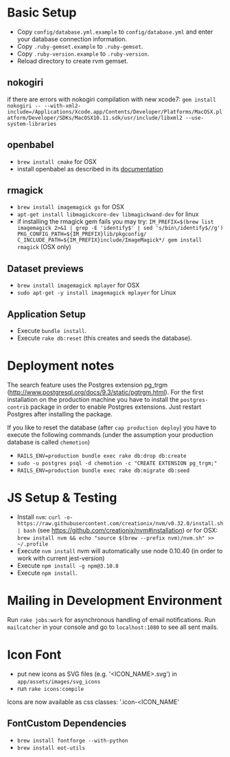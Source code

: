 # Basic Setup
* Copy `config/database.yml.example` to `config/database.yml` and enter your database connection information.
* Copy `.ruby-gemset.example` to `.ruby-gemset`.
* Copy `.ruby-version.example` to `.ruby-version`.
* Reload directory to create rvm gemset.

## nokogiri
if there are errors with nokogiri compilation with new xcode7:
`gem install nokogiri -- --with-xml2-include=/Applications/Xcode.app/Contents/Developer/Platforms/MacOSX.platform/Developer/SDKs/MacOSX10.11.sdk/usr/include/libxml2 --use-system-libraries`

## openbabel
* `brew install cmake` for OSX
* install openbabel as described in its [documentation](https://github.com/cubuslab/openbabel/blob/master/INSTALL)

## rmagick
* `brew install imagemagick gs` for OSX
* `apt-get install libmagickcore-dev libmagickwand-dev` for linux
* if installing the rmagick gem fails you may try: `IM_PREFIX=$(brew list imagemagick 2>&1 | grep -E 'identify$' | sed 's/bin\/identify$//g') PKG_CONFIG_PATH=${IM_PREFIX}lib/pkgconfig/ C_INCLUDE_PATH=${IM_PREFIX}include/ImageMagick*/ gem install rmagick` (OSX only)

## Dataset previews
* `brew install imagemagick mplayer` for OSX
* `sudo apt-get -y install imagemagick mplayer` for Linux

## Application Setup
* Execute `bundle install`.
* Execute `rake db:reset` (this creates and seeds the database).

# Deployment notes

The search feature uses the Postgres extension pg_trgm (http://www.postgresql.org/docs/9.3/static/pgtrgm.html). For the first installation on the production machine you have to install the `postgres-contrib` package in order to enable Postgres extensions.
Just restart Postgres after installing the package.

If you like to reset the database (after `cap production deploy`) you have to execute the following commands (under the assumption your production database is called `chemotion`)

* `RAILS_ENV=production bundle exec rake db:drop db:create`
* `sudo -u postgres psql -d chemotion -c "CREATE EXTENSION pg_trgm;"`
* `RAILS_ENV=production bundle exec rake db:migrate db:seed`

# JS Setup & Testing

* Install `nvm`: `curl -o- https://raw.githubusercontent.com/creationix/nvm/v0.32.0/install.sh | bash` (see https://github.com/creationix/nvm#installation)
  or for OSX: `brew install nvm && echo "source $(brew --prefix nvm)/nvm.sh" >> ~/.profile`
* Execute `nvm install` nvm will automatically use node 0.10.40 (in order to work with current jest-version)
* Execute `npm install -g npm@3.10.8`
* Execute `npm install`.

# Mailing in Development Environment

Run `rake jobs:work` for asynchronous handling of email notifications. Run `mailcatcher` in your console and go to `localhost:1080` to see all sent mails.

# Icon Font

* put new icons as SVG files (e.g. '<ICON_NAME>.svg') in `app/assets/images/svg_icons`
* run `rake icons:compile`

Icons are now available as css classes: '.icon-<ICON_NAME'

## FontCustom Dependencies

* `brew install fontforge --with-python`
* `brew install eot-utils`
